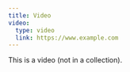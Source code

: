 ```yaml
---
title: Video
video:
  type: video
  link: https://www.example.com
---
```


This is a video (not in a collection).
